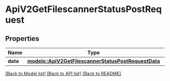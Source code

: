 # ApiV2GetFilescannerStatusPostRequest

## Properties

Name | Type | Description | Notes
------------ | ------------- | ------------- | -------------
**data** | [**models::ApiV2GetFilescannerStatusPostRequestData**](_api_v2_get_filescanner_status_post_request_data.md) |  | 

[[Back to Model list]](../README.md#documentation-for-models) [[Back to API list]](../README.md#documentation-for-api-endpoints) [[Back to README]](../README.md)


